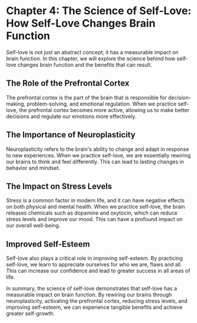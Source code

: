 Chapter 4: The Science of Self-Love: How Self-Love Changes Brain Function
=========================================================================

Self-love is not just an abstract concept; it has a measurable impact on brain function. In this chapter, we will explore the science behind how self-love changes brain function and the benefits that can result.

The Role of the Prefrontal Cortex
---------------------------------

The prefrontal cortex is the part of the brain that is responsible for decision-making, problem-solving, and emotional regulation. When we practice self-love, the prefrontal cortex becomes more active, allowing us to make better decisions and regulate our emotions more effectively.

The Importance of Neuroplasticity
---------------------------------

Neuroplasticity refers to the brain's ability to change and adapt in response to new experiences. When we practice self-love, we are essentially rewiring our brains to think and feel differently. This can lead to lasting changes in behavior and mindset.

The Impact on Stress Levels
---------------------------

Stress is a common factor in modern life, and it can have negative effects on both physical and mental health. When we practice self-love, the brain releases chemicals such as dopamine and oxytocin, which can reduce stress levels and improve our mood. This can have a profound impact on our overall well-being.

Improved Self-Esteem
--------------------

Self-love also plays a critical role in improving self-esteem. By practicing self-love, we learn to appreciate ourselves for who we are, flaws and all. This can increase our confidence and lead to greater success in all areas of life.

In summary, the science of self-love demonstrates that self-love has a measurable impact on brain function. By rewiring our brains through neuroplasticity, activating the prefrontal cortex, reducing stress levels, and improving self-esteem, we can experience tangible benefits and achieve greater self-growth.


